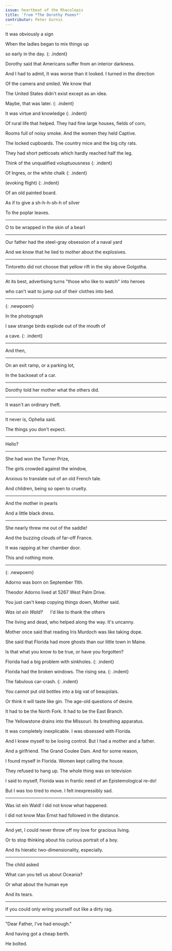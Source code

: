 ```yaml
---
issue: heartbeat of the Rhacolepis
title: 'from *The Dorothy Poems*'
contributor: Peter Gurnis
---
```


<style>
.indent {
    text-indent: 3rem;
}

article p {
    padding-left: 1.5rem!important;
    text-indent: -1.5rem;
}
</style>

It was obviously a sign

When the ladies began to mix things up

so early in the day.
{: .indent}

Dorothy said that Americans suffer from an interior darkness.

And I had to admit, It was worse than it looked. I turned in the
direction

Of the camera and smiled. We know that

The United States didn't exist except as an idea.

Maybe, that was later.
{: .indent}

It was virtue and knowledge
{: .indent}

Of rural life that helped. They had fine large houses, fields of corn,

Rooms full of noisy smoke. And the women they held Captive.

The locked cupboards. The country mice and the big city rats.

They had short petticoats which hardly reached half the leg.

Think of the unqualified voluptuousness
{: .indent}

Of Ingres, or the white chalk
{: .indent}

(evoking flight)
{: .indent}

Of an old painted board.

As if to give a sh-h-h-sh-h of silver

To the poplar leaves.

---

O to be wrapped in the skin of a bearI

---

Our father had the steel-gray obsession of a naval yard

And we know that he lied to mother about the explosives.

---

Tintoretto did not choose that yellow rift in the sky above Golgotha.

---

At its best, advertising turns "those who like to watch" into heroes

who can't wait to jump out of their clothes into bed.


---
{: .newpoem}

In the photograph

I saw strange birds explode out of the mouth of

a cave.
{: .indent}

---

And then,

---

On an exit ramp, or a parking lot,

In the backseat of a car.

---

Dorothy told her mother what the others did.

---

It wasn't an ordinary theft.

---

It never is, Ophelia said.

The things you don't expect.

---

Hello?

---

She had won the Turner Prize,

The girls crowded against the window,

Anxious to translate out of an old French tale.

And children, being so open to cruelty.

---

And the mother in pearls

And a little black dress.

---

She nearly threw me out of the saddle!

And the buzzing clouds of far-off France.

It was rapping at her chamber door.

This and nothing more.


---
{: .newpoem}

Adorno was born on September 11th.

Theodor Adorno lived at 5267 West Palm Drive.

You just can't keep copying things down, Mother said.

*Was ist ein Wald?*&nbsp;&nbsp;&nbsp;&nbsp;&nbsp;&nbsp;I'd like to thank the others

The living and dead, who helped along the way. It's uncanny.

Mother once said that reading Iris Murdoch was like taking dope.

She said that Florida had more ghosts than our little town in Maine.

Is that what you know to be true, or have you forgotten?

Florida had a big problem with sinkholes.
{: .indent}

Florida had the broken windows. The rising sea.
{: .indent}

The fabulous car-crash.
{: .indent}

You cannot put old bottles into a big vat of beaujolais.

Or think it will taste like gin. The age-old questions of desire.

It had to be the North Fork. It had to be the East Branch.

The Yellowstone drains into the MIssouri. Its breathing apparatus.

It was completely inexplicable. I was obsessed with Florida.

And I knew myself to be losing control. But I had a mother and a father.

And a girlfriend. The Grand Coulee Dam. And for some reason,

I found myself in Florida. Women kept calling the house.

They refused to hang up. The whole thing was on television

I said to myself, Florida was in frantic need of an Epistemological
re-do!

But I was too tired to move. I felt inexpressibly sad.

---

Was ist ein Wald! I did not know what happened.

I did not know Max Ernst had followed in the distance.

---

And yet, I could never throw off my love for gracious living.

Or to stop thinking about his curious portrait of a boy.

And its hieratic two-dimensionality, especially.

---

The child asked

What can you tell us about Oceania?

Or what about the human eye

And its tears.

---

If you could only wring yourself out like a dirty rag.

---

"Dear Father, I've had enough."

And having got a cheap berth.

He bolted.
